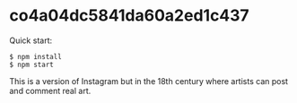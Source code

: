 # co4a04dc5841da60a2ed1c437

Quick start:

```
$ npm install
$ npm start
````

This is a version of Instagram but in the 18th century where artists can post and comment real art.

